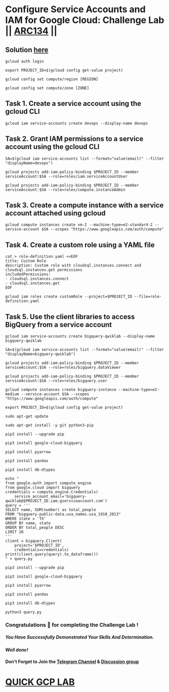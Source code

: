 # Configure Service Accounts and IAM for Google Cloud: Challenge Lab || [ARC134](https://www.cloudskillsboost.google/focuses/67219?parent=catalog) ||

## Solution [here]()

```
gcloud auth login
```
```
export PROJECT_ID=$(gcloud config get-value project)
```
```
gcloud config set compute/region [REGION]
```
```
gcloud config set compute/zone [ZONE]
```

## Task 1. Create a service account using the gcloud CLI

```
gcloud iam service-accounts create devops --display-name devops
```
## Task 2. Grant IAM permissions to a service account using the gcloud CLI

```
SA=$(gcloud iam service-accounts list --format="value(email)" --filter "displayName=devops")

gcloud projects add-iam-policy-binding $PROJECT_ID --member serviceAccount:$SA --role=roles/iam.serviceAccountUser

gcloud projects add-iam-policy-binding $PROJECT_ID --member serviceAccount:$SA --role=roles/compute.instanceAdmin
```
## Task 3. Create a compute instance with a service account attached using gcloud

```
gcloud compute instances create vm-2 --machine-type=e2-standard-2 --service-account $SA --scopes "https://www.googleapis.com/auth/compute"
```
## Task 4. Create a custom role using a YAML file

```
cat > role-definition.yaml <<EOF
title: Custom Role
description: Custom role with cloudsql.instances.connect and cloudsql.instances.get permissions
includedPermissions:
- cloudsql.instances.connect
- cloudsql.instances.get
EOF
```
```
gcloud iam roles create customRole --project=$PROJECT_ID --file=role-definition.yaml
```
## Task 5. Use the client libraries to access BigQuery from a service account

```
gcloud iam service-accounts create bigquery-qwiklab --display-name bigquery-qwiklab

SA=$(gcloud iam service-accounts list --format="value(email)" --filter "displayName=bigquery-qwiklab")

gcloud projects add-iam-policy-binding $PROJECT_ID --member serviceAccount:$SA --role=roles/bigquery.dataViewer

gcloud projects add-iam-policy-binding $PROJECT_ID --member serviceAccount:$SA --role=roles/bigquery.user

gcloud compute instances create bigquery-instance --machine-type=e2-medium --service-account $SA --scopes "https://www.googleapis.com/auth/compute"
```
```
export PROJECT_ID=$(gcloud config get-value project)
```
```
sudo apt-get update

sudo apt-get install -y git python3-pip

pip3 install --upgrade pip

pip3 install google-cloud-bigquery

pip3 install pyarrow

pip3 install pandas

pip3 install db-dtypes
```
```
echo "
from google.auth import compute_engine
from google.cloud import bigquery
credentials = compute_engine.Credentials(
    service_account_email='bigquery-qwiklab@$PROJECT_ID.iam.gserviceaccount.com')
query = '''
SELECT name, SUM(number) as total_people
FROM "bigquery-public-data.usa_names.usa_1910_2013"
WHERE state = 'TX'
GROUP BY name, state
ORDER BY total_people DESC
LIMIT 20
'''
client = bigquery.Client(
    project='$PROJECT_ID',
    credentials=credentials)
print(client.query(query).to_dataframe())
" > query.py
```
```
pip3 install --upgrade pip

pip3 install google-cloud-bigquery

pip3 install pyarrow

pip3 install pandas

pip3 install db-dtypes

python3 query.py
```

### Congratulations 🎉 for completing the Challenge Lab !

##### *You Have Successfully Demonstrated Your Skills And Determination.*

#### *Well done!*

#### Don't Forget to Join the [Telegram Channel](https://t.me/QuickGcpLab) & [Discussion group](https://t.me/QuickGcpLabChats)

# [QUICK GCP LAB](https://www.youtube.com/@quickgcplab)